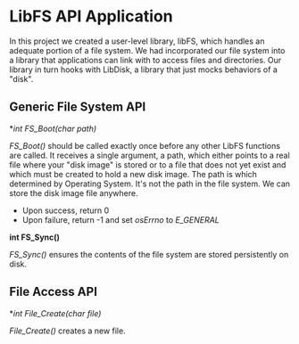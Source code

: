 # LibFS API Application
In this project we created a user-level library, libFS, which handles an adequate portion of a file system. We had incorporated our file system into a library that applications can link with to access files and directories. Our library in turn hooks with LibDisk, a library that just mocks behaviors of a "disk".

## Generic File System API

**int FS_Boot(char *path)**

*FS_Boot()* should be called exactly once before any other LibFS functions are called.
It receives a single argument, a path, which either points to a real file where your
"disk image" is stored or to a file that does not yet exist and which must be created to
hold a new disk image. The path is which determined by Operating System. It's not the path
in the file system. We can store the disk image file anywhere.

* Upon success, return 0
* Upon failure, return -1 and set *osErrno* to *E_GENERAL*

**int FS_Sync()**

*FS_Sync()* ensures the contents of the file system are stored persistently on disk.

## File Access API

**int File_Create(char *file)**

*File_Create()* creates a new file.

